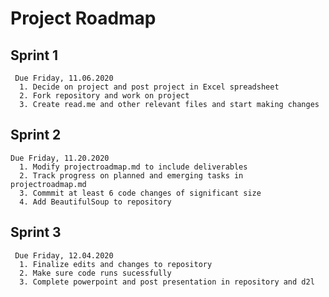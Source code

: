 # Project Roadmap

## Sprint 1
     Due Friday, 11.06.2020
      1. Decide on project and post project in Excel spreadsheet 
      2. Fork repository and work on project
      3. Create read.me and other relevant files and start making changes

## Sprint 2
    Due Friday, 11.20.2020
      1. Modify projectroadmap.md to include deliverables
      2. Track progress on planned and emerging tasks in  projectroadmap.md 
      3. Commmit at least 6 code changes of significant size 
      4. Add BeautifulSoup to repository 
      

 ## Sprint 3 
     Due Friday, 12.04.2020
      1. Finalize edits and changes to repository 
      2. Make sure code runs sucessfully
      3. Complete powerpoint and post presentation in repository and d2l
